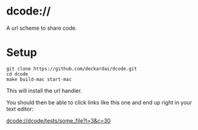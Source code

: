 # dcode://

A url scheme to share code.

# Setup

    git clone https://github.com/deckardai/dcode.git
    cd dcode
    make build-mac start-mac

This will install the url handler.

You should then be able to click links like this one and end up right in your text editor:

[dcode://dcode/tests/some_file?l=3&c=30](dcode://dcode/tests/some_file?l=3&c=30)
